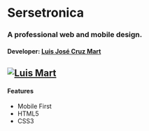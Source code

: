 # Sersetronica
### A professional web and mobile design.
#### Developer: [Luis José Cruz Mart](https://luisjosecruz.com/)
[![Luis Mart](https://64.media.tumblr.com/cfa2c1b53de6444363de3c21e3f83046/0fcafd390acb8cc0-bc/s128x128u_c1/bef7a7dd20969e939490d278320c099a0f4e7445.jpg "Luis Mart")](https://64.media.tumblr.com/cfa2c1b53de6444363de3c21e3f83046/0fcafd390acb8cc0-bc/s128x128u_c1/bef7a7dd20969e939490d278320c099a0f4e7445.jpg "Luis Mart")
----
#### Features 
* Mobile First
* HTML5
* CSS3
